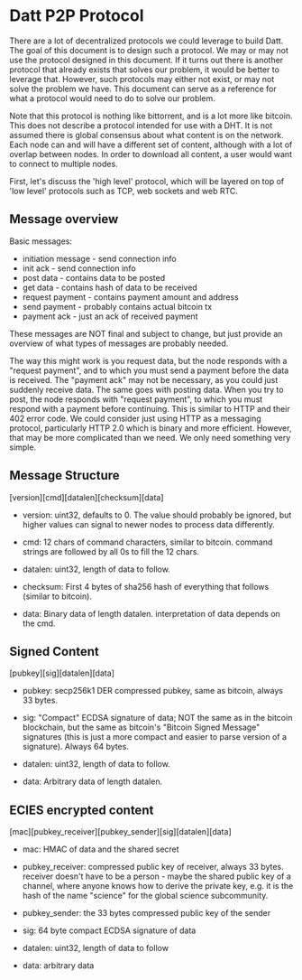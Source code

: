 Datt P2P Protocol
=================

There are a lot of decentralized protocols we could leverage to build Datt. The
goal of this document is to design such a protocol. We may or may not use the
protocol designed in this document. If it turns out there is another protocol
that already exists that solves our problem, it would be better to leverage
that. However, such protocols may either not exist, or may not solve the
problem we have. This document can serve as a reference for what a protocol
would need to do to solve our problem.

Note that this protocol is nothing like bittorrent, and is a lot more like
bitcoin. This does not describe a protocol intended for use with a DHT. It is
not assumed there is global consensus about what content is on the network.
Each node can and will have a different set of content, although with a lot of
overlap between nodes. In order to download all content, a user would want to
connect to multiple nodes.

First, let's discuss the 'high level' protocol, which will be layered on top of
'low level' protocols such as TCP, web sockets and web RTC.

## Message overview

Basic messages:
- initiation message - send connection info
- init ack - send connection info
- post data - contains data to be posted
- get data - contains hash of data to be received
- request payment - contains payment amount and address
- send payment - probably contains actual bitcoin tx
- payment ack - just an ack of received payment

These messages are NOT final and subject to change, but just provide an
overview of what types of messages are probably needed.

The way this might work is you request data, but the node responds with a
"request payment", and to which you must send a payment before the data is
received. The "payment ack" may not be necessary, as you could just suddenly
receive data. The same goes with posting data. When you try to post, the node
responds with "request payment", to which you must respond with a payment
before continuing. This is similar to HTTP and their 402 error code. We could
consider just using HTTP as a messaging protocol, particularly HTTP 2.0 which
is binary and more efficient. However, that may be more complicated than we
need. We only need something very simple.

## Message Structure

[version][cmd][datalen][checksum][data]

- version: uint32, defaults to 0. The value should probably be ignored, but
higher values can signal to newer nodes to process data differently.

- cmd: 12 chars of command characters, similar to bitcoin. command strings are
followed by all 0s to fill the 12 chars.

- datalen: uint32, length of data to follow.

- checksum: First 4 bytes of sha256 hash of everything that follows (similar to
bitcoin).

- data: Binary data of  length datalen. interpretation of data depends on the
cmd.

## Signed Content

[pubkey][sig][datalen][data]

- pubkey: secp256k1 DER compressed pubkey, same as bitcoin, always 33 bytes.

- sig: "Compact" ECDSA signature of data; NOT the same as in the bitcoin
blockchain, but the same as bitcoin's "Bitcoin Signed Message" signatures (this
is just a more compact and easier to parse version of a signature). Always 64
bytes.

- datalen: uint32, length of data to follow.

- data: Arbitrary data of length datalen.

## ECIES encrypted content

[mac][pubkey_receiver][pubkey_sender][sig][datalen][data]

- mac: HMAC of data and the shared secret

- pubkey_receiver: compressed public key of receiver, always 33 bytes. receiver
doesn't have to be a person - maybe the shared public key of a channel, where
anyone knows how to derive the private key, e.g. it is the hash of the name
"science" for the global science subcommunity.

- pubkey_sender: the 33 bytes compressed public key of the sender

- sig: 64 byte compact ECDSA signature of data

- datalen: uint32, length of data to follow

- data: arbitrary data
